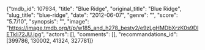 {"tmdb_id": 107934, "title": "Blue Ridge", "original_title": "Blue Ridge", "slug_title": "blue-ridge", "date": "2012-06-07", "genre": "", "score": "5.7/10", "synopsis": "", "image": "https://image.tmdb.org/t/p/w185_and_h278_bestv2/e9zLgHMDbXrzK0s9DlETkli72JU.jpg", "actors": [], "comments": [], "recommandations_id": [399786, 130002, 41324, 327781]}